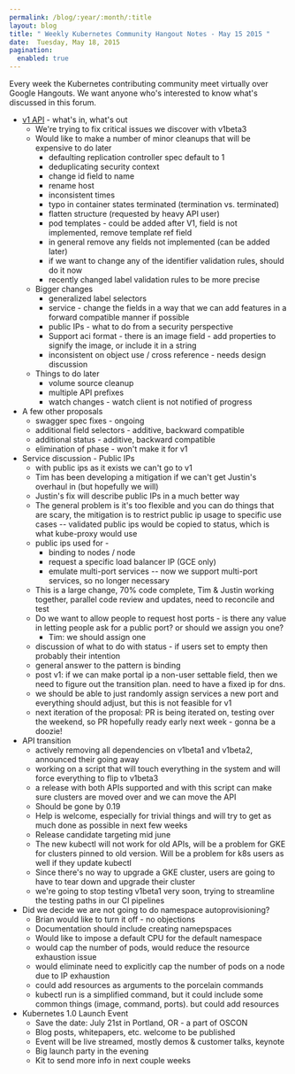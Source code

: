 ```yaml
---
permalink: /blog/:year/:month/:title
layout: blog
title: " Weekly Kubernetes Community Hangout Notes - May 15 2015 "
date:  Tuesday, May 18, 2015
pagination:
  enabled: true
---
```

Every week the Kubernetes contributing community meet virtually over Google Hangouts. We want anyone who's interested to know what's discussed in this forum.  


* [v1 API][1] \- what's in, what's out
    * We're trying to fix critical issues we discover with v1beta3
    * Would like to make a number of minor cleanups that will be expensive to do later
        * defaulting replication controller spec default to 1
        * deduplicating security context
        * change id field to name
        * rename host
        * inconsistent times
        * typo in container states terminated (termination vs. terminated)
        * flatten structure (requested by heavy API user)
        * pod templates - could be added after V1, field is not implemented, remove template ref field
        * in general remove any fields not implemented (can be added later)
        * if we want to change any of the identifier validation rules, should do it now
        * recently changed label validation rules to be more precise
    * Bigger changes
        * generalized label selectors
        * service - change the fields in a way that we can add features in a forward compatible manner if possible
        * public IPs - what to do from a security perspective
        * Support aci format - there is an image field - add properties to signify the image, or include it in a string
        * inconsistent on object use / cross reference - needs design discussion
    * Things to do later
        * volume source cleanup
        * multiple API prefixes
        * watch changes - watch client is not notified of progress
* A few other proposals
    * swagger spec fixes - ongoing
    * additional field selectors - additive, backward compatible
    * additional status - additive, backward compatible
    * elimination of phase - won't make it for v1
* Service discussion - Public IPs
    * with public ips as it exists we can't go to v1
    * Tim has been developing a mitigation if we can't get Justin's overhaul in (but hopefully we will)
    * Justin's fix will describe public IPs in a much better way
    * The general problem is it's too flexible and you can do things that are scary, the mitigation is to restrict public ip usage to specific use cases -- validated public ips would be copied to status, which is what kube-proxy would use
    * public ips used for -
        * binding to nodes / node
        * request a specific load balancer IP (GCE only)
        * emulate multi-port services -- now we support multi-port services, so no longer necessary
    * This is a large change, 70% code complete, Tim & Justin working together, parallel code review and updates, need to reconcile and test
    * Do we want to allow people to request host ports - is there any value in letting people ask for a public port? or should we assign you one?
        * Tim: we should assign one
    * discussion of what to do with status - if users set to empty then probably their intention
    * general answer to the pattern is binding
    * post v1: if we can make portal ip a non-user settable field, then we need to figure out the transition plan. need to have a fixed ip for dns.
    * we should be able to just randomly assign services a new port and everything should adjust, but this is not feasible for v1
    * next iteration of the proposal: PR is being iterated on, testing over the weekend, so PR hopefully ready early next week - gonna be a doozie!
* API transition
    * actively removing all dependencies on v1beta1 and v1beta2, announced their going away
    * working on a script that will touch everything in the system and will force everything to flip to v1beta3
    * a release with both APIs supported and with this script can make sure clusters are moved over and we can move the API
    * Should be gone by 0.19
    * Help is welcome, especially for trivial things and will try to get as much done as possible in next few weeks
    * Release candidate targeting mid june
    * The new kubectl will not work for old APIs, will be a problem for GKE for clusters pinned to old version. Will be a problem for k8s users as well if they update kubectl
    * Since there's no way to upgrade a GKE cluster, users are going to have to tear down and upgrade their cluster
    * we're going to stop testing v1beta1 very soon, trying to streamline the testing paths in our CI pipelines
* Did we decide we are not going to do namespace autoprovisioning?
    * Brian would like to turn it off - no objections
    * Documentation should include creating namepspaces
    * Would like to impose a default CPU for the default namespace
    * would cap the number of pods, would reduce the resource exhaustion issue
    * would eliminate need to explicitly cap the number of pods on a node due to IP exhaustion
    * could add resources as arguments to the porcelain commands
    * kubectl run is a simplified command, but it could include some common things (image, command, ports). but could add resources
* Kubernetes 1.0 Launch Event
    * Save the date: July 21st in Portland, OR - a part of OSCON
    * Blog posts, whitepapers, etc. welcome to be published
    * Event will be live streamed, mostly demos & customer talks, keynote
    * Big launch party in the evening
    * Kit to send more info in next couple weeks

[1]: https://github.com/GoogleCloudPlatform/kubernetes/issues/7018
